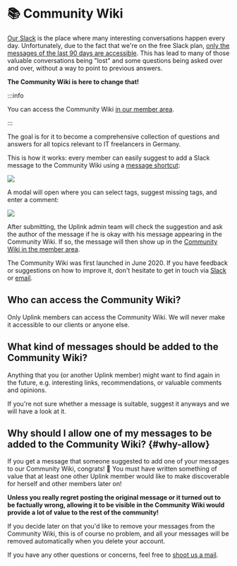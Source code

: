 # 📚 Community Wiki

[Our Slack](060-community-slack.md) is the place where many interesting conversations happen every day. Unfortunately, due to the fact that we're on the free Slack plan, [only the messages of the last 90 days are accessible](060-community-slack.md#90-days-limit). This has lead to many of those valuable conversations being "lost" and some questions being asked over and over, without a way to point to previous answers.

**The Community Wiki is here to change that!**

:::info

You can access the Community Wiki [in our member area](https://my.uplink.tech/community/wiki).

:::

The goal is for it to become a comprehensive collection of questions and answers for all topics relevant to IT freelancers in Germany.

This is how it works: every member can easily suggest to add a Slack message to the Community Wiki using a [message shortcut](https://slack.com/help/articles/360004063011-Work-with-apps-in-Slack-using-shortcuts#message-shortcuts):

![](/images/community-wiki-message-action.png)

A modal will open where you can select tags, suggest missing tags, and enter a comment:

![](/images/community-wiki-modal.png)

After submitting, the Uplink admin team will  check the suggestion and ask the author of the message if he is okay with his message appearing in the Community Wiki. If so, the message will then show up in the [Community Wiki in the member area](https://my.uplink.tech/community/wiki).

The Community Wiki was first launched in June 2020. If you have feedback or suggestions on how to improve it, don't hesitate to get in touch via [Slack](https://slack.com/app_redirect?team=T1LBG4C5N&channel=U1LB9UVJQ) or [email](mailto:hello@uplink.tech).

## Who can access the Community Wiki?

Only Uplink members can access the Community Wiki. We will never make it accessible to our clients or anyone else.

## What kind of messages should be added to the Community Wiki?

Anything that you (or another Uplink member) might want to find again in the future, e.g. interesting links, recommendations, or valuable comments and opinions.

If you're not sure whether a message is suitable, suggest it anyways and we will have a look at it.

## Why should I allow one of my messages to be added to the Community Wiki? {#why-allow}

If you get a message that someone suggested to add one of your messages to our Community Wiki, congrats! 🙌 You must have written something of value that at least one other Uplink member would like to make discoverable for herself and other members later on!

**Unless you really regret posting the original message or it turned out to be factually wrong, allowing it to be visible in the Community Wiki would provide a lot of value to the rest of the community!**

If you decide later on that you'd like to remove your messages from the Community Wiki, this is of course no problem, and all your messages will be removed automatically when you delete your account.

If you have any other questions or concerns, feel free to [shoot us a mail](mailto:hello@uplink.tech).
